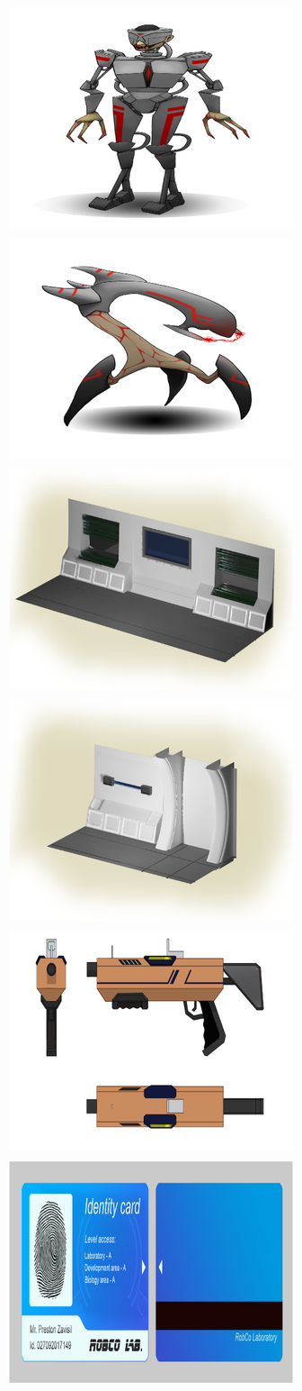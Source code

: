 <p align="center">
  <img width="773" height="393" src="https://github.com/azsumas/HorrorShooter/blob/master/ConceptArt/concept_character_01.png">
</p>
<p align="center">
  <img width="773" height="393" src="https://github.com/azsumas/HorrorShooter/blob/master/ConceptArt/concept_character_02.png">
</p>
<p align="center">
  <img width="773" height="393" src="https://github.com/azsumas/HorrorShooter/blob/master/ConceptArt/concept_environment_01.png">
</p>
<p align="center">
  <img width="773" height="393" src="https://github.com/azsumas/HorrorShooter/blob/master/ConceptArt/concept_environment_02.png">
</p>
<p align="center">
  <img width="773" height="393" src="https://github.com/azsumas/HorrorShooter/blob/master/ConceptArt/concept_props_01.png">
</p>
<p align="center">
  <img width="773" height="393" src="https://github.com/azsumas/HorrorShooter/blob/master/ConceptArt/concept_props_02.png">
</p>
